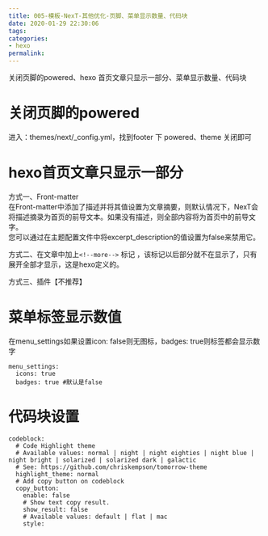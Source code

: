 ```yaml
---
title: 005-模板-NexT-其他优化-页脚、菜单显示数量、代码块
date: 2020-01-29 22:30:06
tags:
categories: 
- hexo
permalink:
---
```


关闭页脚的powered、hexo 首页文章只显示一部分、菜单显示数量、代码块

<!--more-->

# 关闭页脚的powered

进入：themes/next/_config.yml，找到footer 下 powered、theme 关闭即可

# hexo首页文章只显示一部分

方式一、Front-matter  
在Front-matter中添加了描述并将其值设置为文章摘要，则默认情况下，NexT会将描述摘录为首页的前导文本。如果没有描述，则全部内容将为首页中的前导文字。  
您可以通过在主题配置文件中将excerpt_description的值设置为false来禁用它。

方式二、在文章中加上`<!--more-->` 标记 ，该标记以后部分就不在显示了，只有展开全部才显示，这是hexo定义的。

方式三、插件【不推荐】

# 菜单标签显示数值

在menu_settings如果设置icon: false则无图标，badges: true则标签都会显示数字
``` text
menu_settings:
  icons: true
  badges: true #默认是false
```

# 代码块设置
``` text
codeblock:
  # Code Highlight theme
  # Available values: normal | night | night eighties | night blue | night bright | solarized | solarized dark | galactic
  # See: https://github.com/chriskempson/tomorrow-theme
  highlight_theme: normal
  # Add copy button on codeblock
  copy_button:
    enable: false
    # Show text copy result.
    show_result: false
    # Available values: default | flat | mac
    style:
```







